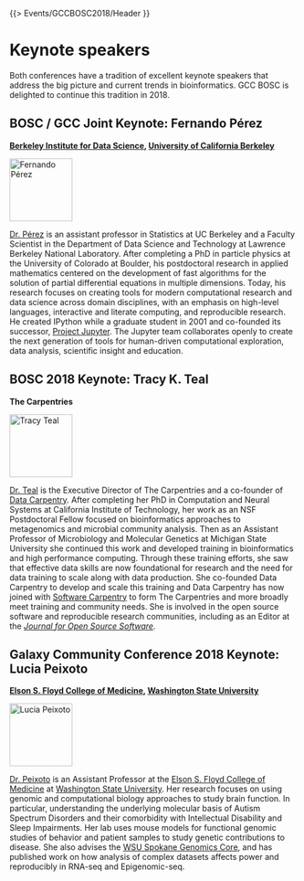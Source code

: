 {{> Events/GCCBOSC2018/Header }}


# Keynote speakers

Both conferences have a tradition of excellent keynote speakers that address the big picture and current trends in bioinformatics. GCC BOSC is delighted to continue this tradition in 2018.

## BOSC / GCC Joint Keynote: Fernando Pérez

**[Berkeley Institute for Data Science](https://bids.berkeley.edu/), [University of California Berkeley](https://berkeley.edu/)**

[<img class="float-right" src="/src/events/gccbosc2018/keynotes/perez.png" alt="Fernando Pérez"  width="110"  />](https://bids.berkeley.edu/people/fernando-perez)

[Dr. Pérez](https://bids.berkeley.edu/people/fernando-perez) is an assistant professor in Statistics at UC Berkeley and a Faculty Scientist in the Department of Data Science and Technology at Lawrence Berkeley National Laboratory. After completing a PhD in particle physics at the University of Colorado at Boulder, his postdoctoral research in applied mathematics centered on the development of fast algorithms for the solution of partial differential equations in multiple dimensions.  Today, his research focuses on creating tools for modern computational research and data science across domain disciplines, with an emphasis on high-level languages, interactive and literate computing, and reproducible research.  He created IPython while a graduate student in 2001 and co-founded its successor, [Project Jupyter](http://jupyter.org/). The Jupyter team collaborates openly to create the next generation of tools for human-driven computational exploration, data analysis, scientific insight and education.

## BOSC 2018 Keynote: Tracy K. Teal

**The Carpentries**

[<img class="float-right" src="/src/events/gccbosc2018/keynotes/teal.jpg" alt="Tracy Teal" width="110" />](http://www.datacarpentry.org/people/)

[Dr. Teal](http://www.datacarpentry.org/people/) is the Executive Director of The Carpentries and a co-founder of [Data Carpentry](http://www.datacarpentry.org/). After completing her PhD in Computation and Neural Systems at California Institute of Technology, her work as an NSF Postdoctoral Fellow focused on bioinformatics approaches to metagenomics and microbial community analysis. Then as an Assistant Professor of Microbiology and Molecular Genetics at Michigan State University she continued this work and developed training in bioinformatics and high performance computing. Through these training efforts, she saw that effective data skills are now foundational for research and the need for data training to scale along with data production. She co-founded Data Carpentry to develop and scale this training and Data Carpentry has now joined with [Software Carpentry](https://software-carpentry.org/) to form The Carpentries and more broadly meet training and community needs. She is involved in the open source software and reproducible research communities, including as an Editor at the *[Journal for Open Source Software](http://joss.theoj.org/)*.

## Galaxy Community Conference 2018 Keynote: Lucia Peixoto

**[Elson S. Floyd College of Medicine](https://medicine.wsu.edu/), [Washington State University](https://wsu.edu/)**

[<img class="float-right" src="/src/events/gccbosc2018/keynotes/peixoto.jpg" alt="Lucia Peixoto" width="110" />](https://medicine.wsu.edu/directory-faculty/lucia-peixoto/)

[Dr. Peixoto](https://medicine.wsu.edu/directory-faculty/lucia-peixoto/) is an Assistant Professor at the [Elson S. Floyd College of Medicine](https://medicine.wsu.edu/) at [Washington State University](https://wsu.edu/).  Her research focuses on using genomic and computational biology approaches to study brain function. In particular, understanding the underlying molecular basis of Autism Spectrum Disorders and their comorbidity with Intellectual Disability and Sleep Impairments. Her lab uses mouse models for functional genomic studies of behavior and patient samples to study genetic contributions to disease. She also advises the [WSU Spokane Genomics Core](https://labs.wsu.edu/genomicscore/), and has published work on how analysis of complex datasets affects power and reproducibly in RNA-seq and Epigenomic-seq.
